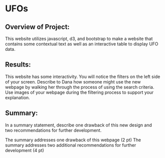 # UFOs

## Overview of Project: 
This website utilizes javascript, d3, and bootstrap to make a website that contains some contextual text as well as an interactive table to display UFO data. 

## Results: 
This website has some interactivity. You will notice the filters on the left side of your screen. Describe to Dana how someone might use the new webpage by walking her through the process of using the search criteria. Use images of your webpage during the filtering process to support your explanation.

## Summary: 
In a summary statement, describe one drawback of this new design and two recommendations for further development.



The summary addresses one drawback of this webpage (2 pt)
The summary addresses two additional recommendations for further development (4 pt)